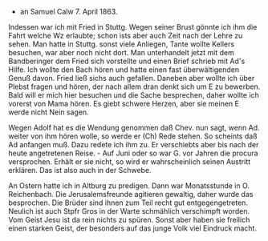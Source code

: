 + an Samuel
 Calw 7. April 1863.

Indessen war ich mit Fried in Stuttg. Wegen seiner Brust gönnte ich ihm die Fahrt welche Wz erlaubte; schon ists aber auch Zeit nach der Lehre zu sehen. Man hatte in Stuttg. sonst viele Anliegen, Tante wollte Kellers besuchen, war aber noch nicht dort. Man unterhandelt jetzt mit dem Bandberinger dem Fried sich vorstellte und einen Brief schrieb mit Ad's Hilfe. Ich wollte den Bach hören und hatte einen fast überwältigenden Genuß davon. Fried ließ sichs auch gefallen. Daneben aber wollte ich über Plebst fragen und hören, der nach allem dran denkt sich um E<mma> zu bewerben. Bald will er mich hier besuchen und die Sache besprechen, daher wollte ich vorerst von Mama hören. Es giebt schwere Herzen, aber sie meinen E werde nicht Nein sagen.

Wegen Adolf hat es die Wendung genommen daß Chev. nun sagt, wenn Ad. weiter von ihm hören wolle, so werde er (Ch) Rede stehen. So scheints daß Ad anfangen muß. Dazu redete ich ihm zu. Er verschiebts aber bis nach der heute angetretenen Reise. - Auf Juni oder so war G. vor Jahren die procura versprochen. Erhält er sie nicht, so wird er wahrscheinlich seinen Austritt erklären. Das ist also auch in der Schwebe.

An Ostern hatte ich in Altburg zu predigen. Dann war Monatsstunde in O. Reichenbach. Die Jerusalemsfreunde agitieren gewaltig, daher wurde das besprochen. Die Brüder sind ihnen zum Teil recht gut entgegengetreten. Neulich ist auch Stpfr Gros in der Warte schmählich verschimpft worden. Vom Geist Jesu ist da rein nichts zu spüren. Sonst aber haben sie freilich einen starken Geist, der besonders auf das junge Volk viel Eindruck macht. 
